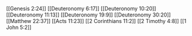 [[Genesis 2:24]]
[[Deuteronomy 6:17]]
[[Deuteronomy 10:20]]
[[Deuteronomy 11:13]]
[[Deuteronomy 19:9]]
[[Deuteronomy 30:20]]
[[Matthew 22:37]]
[[Acts 11:23]]
[[2 Corinthians 11:2]]
[[2 Timothy 4:8]]
[[1 John 5:2]]
